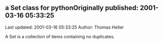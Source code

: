 ## a Set class for pythonOriginally published: 2001-03-16 05:33:25 
Last updated: 2001-03-16 05:33:25 
Author: Thomas Heller 
 
A Set is a collection of items containing no duplicates.